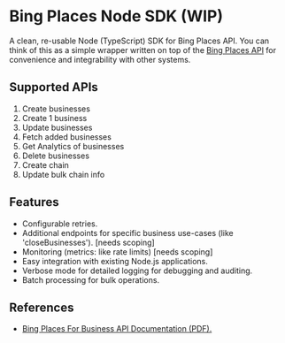 # Bing Places Node SDK (WIP)

A clean, re-usable Node (TypeScript) SDK for Bing Places API. You can think of this as a simple wrapper written on top of the [Bing Places API](https://bpprodpublicstorage.blob.core.windows.net/bingplacesapi/BingPlaces_API_v1.0.pdf) for convenience and integrability with other systems.

## Supported APIs

1. Create businesses
2. Create 1 business
3. Update businesses
4. Fetch added businesses
5. Get Analytics of businesses
6. Delete businesses
7. Create chain
8. Update bulk chain info

## Features

- Configurable retries.
- Additional endpoints for specific business use-cases (like 'closeBusinesses'). [needs scoping]
- Monitoring (metrics: like rate limits) [needs scoping]
- Easy integration with existing Node.js applications.
- Verbose mode for detailed logging for debugging and auditing.
- Batch processing for bulk operations.

## References

- [Bing Places For Business API Documentation (PDF).](https://bpprodpublicstorage.blob.core.windows.net/bingplacesapi/BingPlaces_API_v1.0.pdf)
